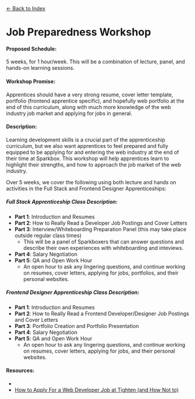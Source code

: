 [← Back to Index](../index.md)

# Job Preparedness Workshop

#### **Proposed Schedule**:
5 weeks, for 1 hour/week. This will be a combination of lecture, panel, and hands-on learning sessions.

#### **Workshop Promise**:
Apprentices should have a very strong resume, cover letter template, portfolio (frontend apprentice specific), and hopefully web portfolio at the end of this curriculum, along with much more knowledge of the web industry job market and applying for jobs in general.

#### **Description**:
Learning development skills is a crucial part of the apprenticeship curriculum, but we also want apprentices to feel prepared and fully equipped to be applying for and entering the web industry at the end of their time at Sparkbox. This workshop will help apprentices learn to highlight their strengths, and how to approach the job market of the web industry.

Over 5 weeks, we cover the following using both lecture and hands on activities in the Full Stack and Frontend Designer Apprenticeships:

##### Full Stack Apprenticeship Class Description:
  * **Part 1**: Introduction and Resumes
  * **Part 2**: How to Really Read a Developer Job Postings and Cover Letters
  * **Part 3**: Interview/Whiteboarding Preparation Panel (this may take place outside regular class times)
      * This will be a panel of Sparkboxers that can answer questions and describe their own experiences with whiteboarding and inteviews.
  * **Part 4**: Salary Negotiation
  * **Part 5**: QA and Open Work Hour
      * An open hour to ask any lingering questions, and continue working on resumes, cover letters, applying for jobs, portfolios, and their personal websites.


##### Frontend Designer Apprenticeship Class Description:
  * **Part 1**: Introduction and Resumes
  * **Part 2**: How to Really Read a Frontend Developer/Designer Job Postings and Cover Letters
  * **Part 3**: Portfolio Creation and Portfolio Presentation
  * **Part 4**: Salary Negotiation
  * **Part 5**: QA and Open Work Hour
      * An open hour to ask any lingering questions, and continue working on resumes, cover letters, applying for jobs, and their personal websites.

#### **Resources:**
* 
* [How to Apply For a Web Developer Job at Tighten (and How Not to)](https://mattstauffer.com/blog/how-to-apply-for-a-web-developer-job-at-tighten-and-how-not-to/)
